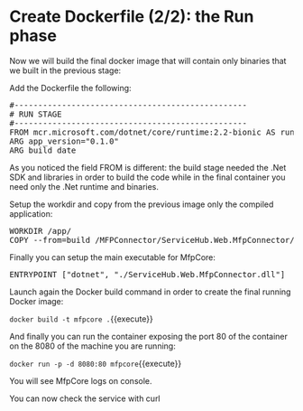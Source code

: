 # Create Dockerfile (2/2): the Run phase

Now we will build the final docker image that will contain only binaries that we built in the previous stage:

Add the Dockerfile the following:

<pre class="file" data-filename="/root/mfpconnector/Dockerfile" data-target="append">
#-------------------------------------------------
# RUN STAGE
#-------------------------------------------------
FROM mcr.microsoft.com/dotnet/core/runtime:2.2-bionic AS run
ARG app_version="0.1.0"
ARG build_date
</pre>

As you noticed the field FROM is different: the build stage needed the .Net SDK and libraries in order to build the code while in the final container you need only the .Net runtime and binaries.

Setup the workdir and copy from the previous image only the compiled application:

<pre class="file" data-filename="/root/mfpconnector/Dockerfile" data-target="append">
WORKDIR /app/
COPY --from=build /MFPConnector/ServiceHub.Web.MfpConnector/app /app
</pre>

Finally you can setup the main executable for MfpCore:

<pre class="file" data-filename="/root/mfpconnector/Dockerfile" data-target="append">
ENTRYPOINT ["dotnet", "./ServiceHub.Web.MfpConnector.dll"]
</pre>

Launch again the Docker build command in order to create the final running Docker image:

`docker build -t mfpcore .`{{execute}}

And finally you can run the container exposing the port 80 of the container on the 8080 of the machine you are running:

`docker run -p -d 8080:80 mfpcore`{{execute}}

You will see MfpCore logs on console.

You can now check the service with curl


